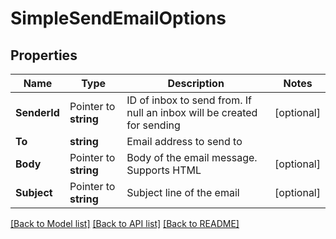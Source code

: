 # SimpleSendEmailOptions

## Properties

Name | Type | Description | Notes
------------ | ------------- | ------------- | -------------
**SenderId** | Pointer to **string** | ID of inbox to send from. If null an inbox will be created for sending | [optional] 
**To** | **string** | Email address to send to | 
**Body** | Pointer to **string** | Body of the email message. Supports HTML | [optional] 
**Subject** | Pointer to **string** | Subject line of the email | [optional] 

[[Back to Model list]](../README#documentation-for-models) [[Back to API list]](../README#documentation-for-api-endpoints) [[Back to README]](../README)


